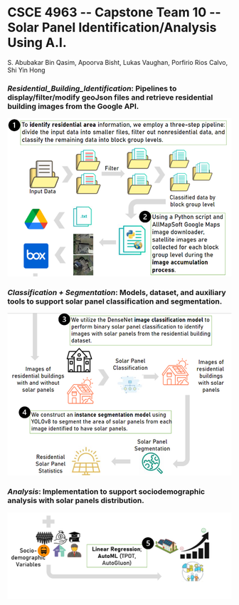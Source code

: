 # CSCE 4963 -- Capstone Team 10 -- Solar Panel Identification/Analysis Using A.I.
S. Abubakar Bin Qasim, Apoorva Bisht, Lukas Vaughan, Porfirio Rios Calvo, Shi Yin Hong

### *Residential_Building_Identification*: Pipelines to display/filter/modify geoJson files and retrieve residential building images from the Google API. 
![Cover](meta/1.PNG)

### *Classification + Segmentation*: Models, dataset, and auxiliary tools to support solar panel classification and segmentation.
![Cover](meta/2.PNG)

### *Analysis*: Implementation to support sociodemographic analysis with solar panels distribution.
![Cover](meta/3.PNG)
